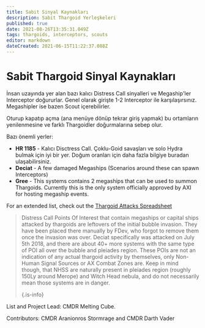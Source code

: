 ```yaml
---
title: Sabit Sinyal Kaynakları
description: Sabit Thargoid Yerleşkeleri
published: true
date: 2021-08-26T13:35:31.049Z
tags: thargoids, interceptors, scouts
editor: markdown
dateCreated: 2021-06-15T11:22:37.088Z
---
```


# Sabit Thargoid Sinyal Kaynakları
İnsan uzayında yer alan bazı kalıcı Distress Call sinyalleri ve Megaship'ler Interceptor doğururlar. Genel olarak girişte 1-2 Interceptor ile karşılaşırsınız. Megashipler ise bazen Scout içerebilirler.

Oturup kapatıp açma (ana menüye dönüp tekrar giriş yapmak) bu ortamların yenilenmesine ve farklı Thargoidler doğurmalarına sebep olur.

Bazı önemli yerler:

- **HR 1185** - Kalıcı Disctress Call. Çoklu-Goid savaşları ve solo Hydra bulmak için iyi bir yer. Doğum oranları için daha fazla bilgiye buradan ulaşabilirsiniz.
- **Deciat** - A few damaged Megaships (Scenarios around these can spawn Interceptors)
- **Gree** - This systems contains 2 megaships that can be used to summon Thargoids. Currently this is the only system officially approved by AXI for hosting megaship events.

For an extended list, check out the [Thargoid Attacks Spreadsheet](https://docs.google.com/spreadsheets/d/1hnJTNAwAu0fY9Asu8SgXsfpjyTFxRhW_4oPCJS5Ydv4/edit#gid=0)



> Distress Call Points Of Interest that contain megaships or capital ships attacked by thargoids are leftovers of the initial bubble invasion. They have been placed there manually by FDev, who forgot to remove them once the invasion was over. Deciat specifically was attacked on July 5th 2018, and there are about 40+ more systems with the same type of POI all over the bubble and pleiades region. These POIs are not an indication of any actual thargoid activity by themselves, only Non-Human Signal Sources or AX Combat Zones are. Keep in mind though, that NHSS are naturally present in pleiades region (roughly 150Ly around Merope) and Witch Head nebula, and do not necessarily mean those systems are in danger. 
> 
> {.is-info}


List and Project Lead: CMDR Melting Cube.

Contributors: CMDR Aranionros Stormrage and CMDR Darth Vader